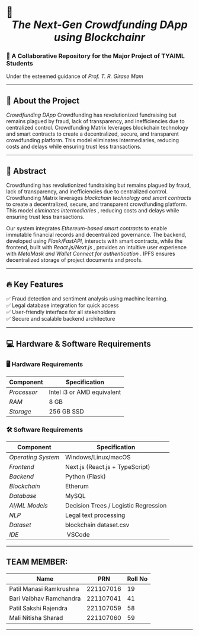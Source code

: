 




# 🚀 *<div align="center">The Next-Gen Crowdfunding DApp using Blockchainr</div>* 

### 📌 A Collaborative Repository for the Major Project of TYAIML Students  
Under the esteemed guidance of *Prof. T. R. Girase Mam*  

---

## 📜 About the Project  
*Crowdfunding DApp* Crowdfunding has revolutionized fundraising but remains plagued by fraud, lack of transparency, and inefficiencies due to centralized control. 
Crowdfunding Matrix leverages blockchain technology and smart contracts to create a decentralized, secure, and transparent crowdfunding platform. 
This model eliminates intermediaries, reducing costs and delays while ensuring trust less transactions.


---

## 📄 Abstract  
Crowdfunding has revolutionized fundraising but remains plagued by fraud, lack of transparency, and inefficiencies due to centralized control. 
Crowdfunding Matrix leverages *blockchain technology and smart contracts* to create a decentralized, secure, and transparent crowdfunding platform. 
This model *eliminates intermediaries* , reducing costs and delays while ensuring trust less transactions.

Our system integrates *Ethereum-based smart contracts* to enable immutable financial records and decentralized governance.
The backend, developed using *Flask/FastAPI*, interacts with smart contracts, while the frontend, built with *React.js/Next.js* , provides an intuitive user experience with *MetaMask and Wallet Connect for authentication* .
IPFS ensures decentralized storage of project documents and proofs.

---

## 🔥 Key Features  
✅ Fraud detection and sentiment analysis using machine learning.  
✅ Legal database integration for quick access   
✅ User-friendly interface for all stakeholders  
✅ Secure and scalable backend architecture  

---
## 💻 Hardware & Software Requirements  

### 🖥 Hardware Requirements  
| Component | Specification |
|-----------|--------------|
| *Processor* | Intel i3 or AMD equivalent |
| *RAM* | 8 GB |
| *Storage* | 256 GB SSD |

### 🛠 Software Requirements  
| Component | Specification |
|-----------|--------------|
| *Operating System* | Windows/Linux/macOS |
| *Frontend* | Next.js (React.js + TypeScript) |
| *Backend* | Python (Flask) |
| *Blockchain*  | Etherum|
| *Database* | MySQL |
| *AI/ML Models* | Decision Trees / Logistic Regression |
| *NLP* | Legal text processing |
| *Dataset* | blockchain dataset.csv  |
| *IDE* | VSCode |

---

## TEAM MEMBER:
|Name|PRN|Roll No|
|----|---|-------|
|Patil Manasi Ramkrushna|221107016|19| 
|Bari Vaibhav Ramchandra|221107041|41|
|Patil Sakshi Rajendra|221107059|58| 
|Mali Nitisha Sharad|221107060|59|

---
